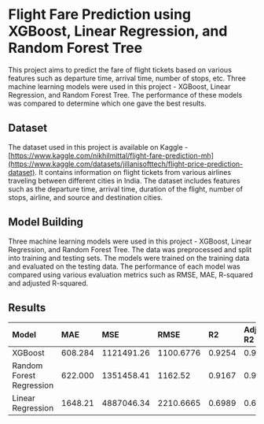 # Flight Fare Prediction using XGBoost, Linear Regression, and Random Forest Tree

This project aims to predict the fare of flight tickets based on various features such as departure time, arrival time, number of stops, etc. Three machine learning models were used in this project - XGBoost, Linear Regression, and Random Forest Tree. The performance of these models was compared to determine which one gave the best results.

## Dataset

The dataset used in this project is available on Kaggle - [https://www.kaggle.com/nikhilmittal/flight-fare-prediction-mh](https://www.kaggle.com/datasets/jillanisofttech/flight-price-prediction-dataset). It contains information on flight tickets from various airlines traveling between different cities in India. The dataset includes features such as the departure time, arrival time, duration of the flight, number of stops, airline, and source and destination cities.

## Model Building

Three machine learning models were used in this project - XGBoost, Linear Regression, and Random Forest Tree. The data was preprocessed and split into training and testing sets. The models were trained on the training data and evaluated on the testing data. The performance of each model was compared using various evaluation metrics such as RMSE, MAE, R-squared and adjusted R-squared.

## Results

| Model | MAE | MSE | RMSE | R2 | Adjusted R2
| :--- | :--- | :--- | :--- | :--- | :--- |
| XGBoost   | 608.284 | 1121491.26 |1100.6776 | 0.9254 | 0.9253
|Random Forest Regression | 622.000 | 1351458.41 | 1162.52 | 0.9167 | 0.9167
|Linear Regression | 1648.21 | 4887046.34 | 2210.6665 | 0.6989 | 0.6987
